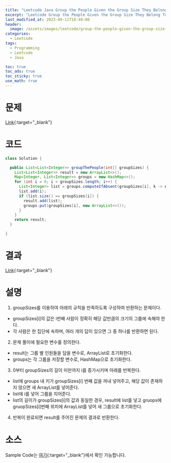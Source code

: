 ```yaml
---
title: "Leetcode Java Group the People Given the Group Size They Belong To"
excerpt: "Leetcode Group the People Given the Group Size They Belong To Java"
last_modified_at: 2023-09-11T18:40:00
header:
  image: /assets/images/leetcode/group-the-people-given-the-group-size-they-belong-to.png
categories:
  - Leetcode
tags:
  - Programming
  - Leetcode
  - Java

toc: true
toc_ads: true
toc_sticky: true
use_math: true
---
```

# 문제
[Link](https://leetcode.com/problems/group-the-people-given-the-group-size-they-belong-to){:target="_blank"}

# 코드
```java
class Solution {

  public List<List<Integer>> groupThePeople(int[] groupSizes) {
    List<List<Integer>> result = new ArrayList<>();
    Map<Integer, List<Integer>> groups = new HashMap<>();
    for (int i = 0; i < groupSizes.length; i++) {
      List<Integer> list = groups.computeIfAbsent(groupSizes[i], k -> new ArrayList<>());
      list.add(i);
      if (list.size() == groupSizes[i]) {
        result.add(list);
        groups.put(groupSizes[i], new ArrayList<>());
      }
    }
    return result;
  }

}
```

# 결과
[Link](https://leetcode.com/problems/group-the-people-given-the-group-size-they-belong-to/submissions/1046389823/){:target="_blank"}

# 설명
1. groupSizes를 이용하여 아래의 규칙을 만족하도록 구성하여 반환하는 문제이다.
- groupSizes[i]의 값은 i번째 사람이 정확히 해당 값만큼의 크기의 그룹에 속해야 한다.
- 각 사람은 한 집단에 속하며, 여러 개의 답이 있으면 그 중 하나를 반환하면 된다.

2. 문제 풀이에 필요한 변수를 정의한다.
- result는 그룹 별 인원들을 담을 변수로, ArrayList로 초기화한다.
- groups는 각 그룹을 저장할 변수로, HashMap으로 초기화한다.

3. 0부터 groupSizes의 길이 미만까지 i를 증가시키며 아래를 반복한다.
- list에 groups 내 키가 groupSizes[i] 번째 값을 꺼내 넣어주고, 해당 값이 존재하지 않으면 새 ArrayList를 넣어준다.
- list에 i를 넣어 그룹을 지어준다.
- list의 길이가 groupSizes[i]의 값과 동일한 경우, result에 list를 넣고 gruops에 gruopSizes[i]번째 위치에 ArrayList를 넣어 새 그룹으로 초기화한다.

4. 반복이 완료되면 result를 주어진 문제의 결과로 반환한다.

# 소스
Sample Code는 [여기](https://github.com/GracefulSoul/leetcode/blob/master/src/main/java/gracefulsoul/problems/GroupThePeopleGivenTheGroupSizeTheyBelongTo.java){:target="_blank"}에서 확인 가능합니다.